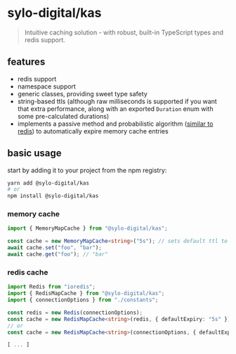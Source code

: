 # sylo-digital/kas

> Intuitive caching solution - with robust, built-in TypeScript types and redis support.

## features

- redis support
- namespace support
- generic classes, providing sweet type safety
- string-based ttls (although raw milliseconds is supported if you want that extra performance, along with an exported `Duration` enum with some pre-calculated durations)
- implements a passive method and probabilistic algorithm ([similar to redis](https://redis.io/commands/expire#how-redis-expires-keys)) to automatically expire memory cache entries

## basic usage

start by adding it to your project from the npm registry:

```bash
yarn add @sylo-digital/kas
# or
npm install @sylo-digital/kas
```

### memory cache

```ts
import { MemoryMapCache } from "@sylo-digital/kas";

const cache = new MemoryMapCache<string>("5s"); // sets default ttl to 5 seconds
await cache.set("foo", "bar");
await cache.get("foo"); // "bar"
```

### redis cache

```ts
import Redis from "ioredis";
import { RedisMapCache } from "@sylo-digital/kas";
import { connectionOptions } from "./constants";

const redis = new Redis(connectionOptions);
const cache = new RedisMapCache<string>(redis, { defaultExpiry: "5s" });
// or
const cache = new RedisMapCache<string>(connectionOptions, { defaultExpiry: "5s" });

[ ... ]
```
